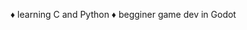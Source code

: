 ♦️ learning C and Python
♦️ begginer game dev in Godot

<!---
9bitghost/9bitghost is a ✨ special ✨ repository because its `README.md` (this file) appears on your GitHub profile.
You can click the Preview link to take a look at your changes.
--->
